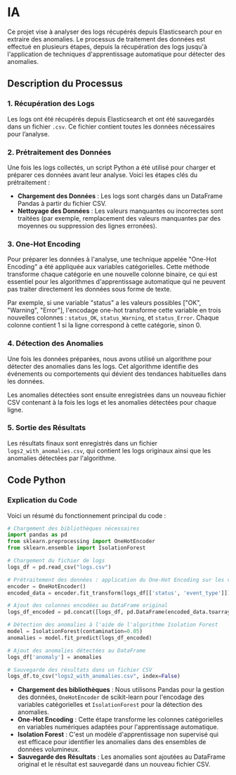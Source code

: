 # IA

Ce projet vise à analyser des logs récupérés depuis Elasticsearch pour en extraire des anomalies. Le processus de traitement des données est effectué en plusieurs étapes, depuis la récupération des logs jusqu'à l'application de techniques d'apprentissage automatique pour détecter des anomalies.

## Description du Processus

### 1. **Récupération des Logs**
Les logs ont été récupérés depuis Elasticsearch et ont été sauvegardés dans un fichier `.csv`. Ce fichier contient toutes les données nécessaires pour l’analyse.

### 2. **Prétraitement des Données**
Une fois les logs collectés, un script Python a été utilisé pour charger et préparer ces données avant leur analyse. Voici les étapes clés du prétraitement :

- **Chargement des Données** : Les logs sont chargés dans un DataFrame Pandas à partir du fichier CSV.
- **Nettoyage des Données** : Les valeurs manquantes ou incorrectes sont traitées (par exemple, remplacement des valeurs manquantes par des moyennes ou suppression des lignes erronées).

### 3. **One-Hot Encoding**
Pour préparer les données à l'analyse, une technique appelée "One-Hot Encoding" a été appliquée aux variables catégorielles. Cette méthode transforme chaque catégorie en une nouvelle colonne binaire, ce qui est essentiel pour les algorithmes d'apprentissage automatique qui ne peuvent pas traiter directement les données sous forme de texte.

Par exemple, si une variable "status" a les valeurs possibles ["OK", "Warning", "Error"], l'encodage one-hot transforme cette variable en trois nouvelles colonnes : `status_OK`, `status_Warning`, et `status_Error`. Chaque colonne contient 1 si la ligne correspond à cette catégorie, sinon 0.

### 4. **Détection des Anomalies**
Une fois les données préparées, nous avons utilisé un algorithme pour détecter des anomalies dans les logs. Cet algorithme identifie des événements ou comportements qui dévient des tendances habituelles dans les données.

Les anomalies détectées sont ensuite enregistrées dans un nouveau fichier CSV contenant à la fois les logs et les anomalies détectées pour chaque ligne.

### 5. **Sortie des Résultats**
Les résultats finaux sont enregistrés dans un fichier `logs2_with_anomalies.csv`, qui contient les logs originaux ainsi que les anomalies détectées par l'algorithme.

## Code Python

### Explication du Code

Voici un résumé du fonctionnement principal du code :

```python
# Chargement des bibliothèques nécessaires
import pandas as pd
from sklearn.preprocessing import OneHotEncoder
from sklearn.ensemble import IsolationForest

# Chargement du fichier de logs
logs_df = pd.read_csv("logs.csv")

# Prétraitement des données : application du One-Hot Encoding sur les variables catégorielles
encoder = OneHotEncoder()
encoded_data = encoder.fit_transform(logs_df[['status', 'event_type']])

# Ajout des colonnes encodées au DataFrame original
logs_df_encoded = pd.concat([logs_df, pd.DataFrame(encoded_data.toarray())], axis=1)

# Détection des anomalies à l'aide de l'algorithme Isolation Forest
model = IsolationForest(contamination=0.05)
anomalies = model.fit_predict(logs_df_encoded)

# Ajout des anomalies détectées au DataFrame
logs_df['anomaly'] = anomalies

# Sauvegarde des résultats dans un fichier CSV
logs_df.to_csv("logs2_with_anomalies.csv", index=False)
```

- **Chargement des bibliothèques** : Nous utilisons Pandas pour la gestion des données, `OneHotEncoder` de scikit-learn pour l'encodage des variables catégorielles et `IsolationForest` pour la détection des anomalies.
- **One-Hot Encoding** : Cette étape transforme les colonnes catégorielles en variables numériques adaptées pour l'apprentissage automatique.
- **Isolation Forest** : C'est un modèle d'apprentissage non supervisé qui est efficace pour identifier les anomalies dans des ensembles de données volumineux.
- **Sauvegarde des Résultats** : Les anomalies sont ajoutées au DataFrame original et le résultat est sauvegardé dans un nouveau fichier CSV.

